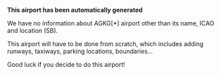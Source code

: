**This airport has been automatically generated**

We have no information about AGKG[*] airport other than its name, ICAO and location (SB).

This airport will have to be done from scratch, which includes adding runways, taxiways, parking locations, boundaries...

Good luck if you decide to do this airport!